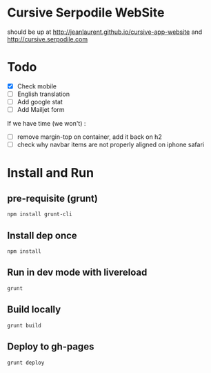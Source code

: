 # Cursive Serpodile WebSite

should be up at http://jeanlaurent.github.io/cursive-app-website and http://cursive.serpodile.com

# Todo

  * [X] Check mobile 
  * [ ] English translation
  * [ ] Add google stat
  * [ ] Add Mailjet form
  
If we have time (we won't) :

  * [ ] remove margin-top on container, add it back on h2
  * [ ] check why navbar items are not properly aligned on iphone safari 

# Install and Run

## pre-requisite (grunt)
```
npm install grunt-cli
```

## Install dep once
```
npm install
````

## Run in dev mode with livereload
```
grunt
```

## Build locally
```
grunt build
```

## Deploy to gh-pages
```
grunt deploy
````
